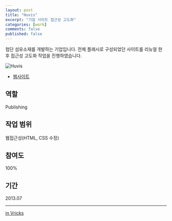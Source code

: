 ```yaml
---
layout: post
title: "Huvis"
excerpt: "기업 사이트 접근성 고도화"
categories: [work]
comments: false
published: false
---
```


첨단 섬유소재를 개발하는 기업입니다.
전체 플래시로 구성되었던 사이트를 리뉴얼 한 후 접근성 고도화 작업을 진행하였습니다.

![Huvis]({{site.url}}/{{site.baseurl}}img/post-assets/work-huvis.png)

- [웹사이트](https://www.huvis.com)

## 역할
Publishing

## 작업 범위
웹접근성(HTML, CSS 수정)

## 참여도
100%

## 기간
2013.07

---
[in Vricks](http://www.vricks.com/vrhome/view.asp?seq=65&pt=3)